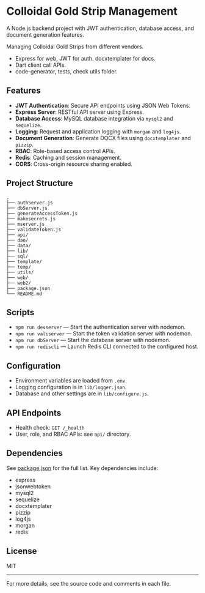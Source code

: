 # Colloidal Gold Strip Management
A Node.js backend project with JWT authentication, database access, and document generation features.

Managing Colloidal Gold Strips from different vendors.

- Express for web, JWT for auth. docxtemplater for docs. 
- Dart client call APIs.
- code-generator, tests, check utils folder.

## Features

- **JWT Authentication**: Secure API endpoints using JSON Web Tokens.
- **Express Server**: RESTful API server using Express.
- **Database Access**: MySQL database integration via `mysql2` and `sequelize`.
- **Logging**: Request and application logging with `morgan` and `log4js`.
- **Document Generation**: Generate DOCX files using `docxtemplater` and `pizzip`.
- **RBAC**: Role-based access control APIs.
- **Redis**: Caching and session management.
- **CORS**: Cross-origin resource sharing enabled.

## Project Structure

```
.
├── authServer.js
├── dbServer.js
├── generateAccessToken.js
├── makesecrets.js
├── mserver.js
├── validateToken.js
├── api/
├── dao/
├── data/
├── lib/
├── sql/
├── template/
├── temp/
├── utils/
├── web/
├── web2/
├── package.json
└── README.md
```

## Scripts

- `npm run devserver` — Start the authentication server with nodemon.
- `npm run valiserver` — Start the token validation server with nodemon.
- `npm run dbServer` — Start the database server with nodemon.
- `npm run rediscli` — Launch Redis CLI connected to the configured host.

## Configuration

- Environment variables are loaded from `.env`.
- Logging configuration is in `lib/logger.json`.
- Database and other settings are in `lib/configure.js`.

## API Endpoints

- Health check: `GET /_health`
- User, role, and RBAC APIs: see `api/` directory.

## Dependencies

See [package.json](package.json) for the full list. Key dependencies include:

- express
- jsonwebtoken
- mysql2
- sequelize
- docxtemplater
- pizzip
- log4js
- morgan
- redis

## License

MIT

---

For more details, see the source code and comments in each file.
